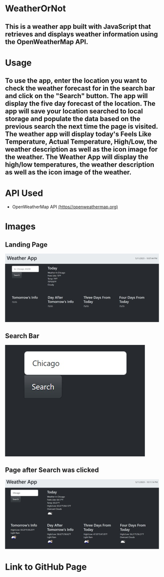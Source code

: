 # WeatherOrNot
## This is a weather app built with JavaScript that retrieves and displays weather information using the OpenWeatherMap API.

# Usage
## To use the app, enter the location you want to check the weather forecast for in the search bar and click on the "Search" button. The app will display the five day forecast of the location. The app will save your location searched to local storage and populate the data based on the previous search the next time the page is visited. The weather app will display today's Feels Like Temperature, Actual Temperature, High/Low, the weather description as well as the icon image for the weather. The Weather App will display the high/low temperatures, the weather description as well as the icon image of the weather.

# API Used
* OpenWeatherMap API [(https//openweathermap.org)](https//openweathermap.org)

# Images
## Landing Page
![Landing Page](./readmeassets/FirstLanding.jpg)
## Search Bar
![Search Bar](./readmeassets/SearchBar.jpg)
## Page after Search was clicked
![New Page with data added](./readmeassets/New%20Page.jpg)

# Link to GitHub Page
[]()